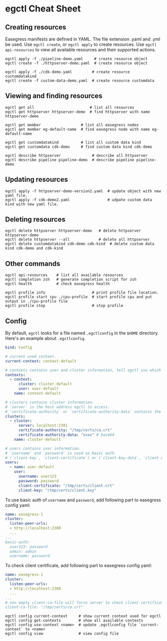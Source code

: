 # egctl Cheat Sheet

## Creating resources
Easegress manifests are defined in YAML. The file extension .yaml and .yml be used. Use `egctl create`, or `egctl apply` to create resources. Use `egctl api-resources` to view all available resources and their supported actions. 

```
egctl apply -f ./pipeline-demo.yaml     # create resource object
egctl create -f ./httpserver-demo.yaml  # create resource object

egctl apply -f ./cdk-demo.yaml         # create resource customdatakind
egctl create -f custom-data-demo.yaml  # create resource customdata
```

## Viewing and finding resources 

```
egctl get all                         # list all resources
egctl get httpserver httpserver-demo  # find httpserver with name httpserver-demo

egctl get member                  # list all easegress nodes
egctl get member eg-default-name  # find easegress node with name eg-default-name

egctl get customdatakind          # list all custom data kind
egctl get customdata cdk-demo     # find custom data kind cdk-demo
 
egctl describe httpserver              # describe all httpserver
egctl describe pipeline pipeline-demo  # describe pipeline pipeline-demo
```

## Updating resources
```
egctl apply -f httpserver-demo-version2.yaml  # update object with new yaml file.
egctl apply -f cdk-demo2.yaml                 # udpate custom data kind with new yaml file.
```

## Deleting resources
```
egctl delete httpserver httpserver-demo   # delete httpserver httpserver-demo
egctl delete httpserver --all             # delete all httpserver
egctl delete customdatakind cdk-demo cdk-kind  # delete custom data kind cdk-demo and cdk-kind
```

## Other commands
```
egctl api-resources    # list all available resources 
egctl completion zsh   # generate completion script for zsh
egctl health           # check easegress health

egctl profile info                     # print profile file location.
egctl profile start cpu ./cpu-profile  # start profile cpu and put output in ./cpu-profile file
egctl profile stop                     # stop profile
```

## Config

By default, `egctl` looks for a file named `.egctlconfig` in the `$HOME` directory. Here's an example about `.egctlconfig`.

```yaml
kind: Config

# current used context.
current-context: context-default

# contexts contains user and cluster information, tell egctl use which user to access which cluster.
contexts:
  - context:
      cluster: cluster-default
      user: user-default
    name: context-default

# clusters contains cluster information.
# `server` is the host address egctl to access.
# `certificate-authority` or `certificate-authority-data` contains the root certificate authority that client uses when verifying server certificates.
clusters:
  - cluster:
      server: localhost:2381
      certificate-authority: "/tmp/certs/ca.crt"
	  certificate-authority-data: "xxxx" # base64
    name: cluster-default

# users contains user information.
# `username` and `password` is used as basic auth. 
# (`client-key`, `client-certificate`) or (`client-key-data`, `client-certificate-data`) contains client certificate.
users:
  - name: user-default
    user:
      username: user123
      password: password
      client-certificate: "/tmp/certs/client.crt"
      client-key: "/tmp/certs/client.key"
```

To use basic auth of `username` and `password`, add following part to easegress config yaml:

```yaml
name: easegress-1
cluster:
  listen-peer-urls:
  - http://localhost:2380
  ...
...
basic-auth:
  user123: password
  admin: admin
  username: password
```

To check client certificate, add following part to easegress config yaml:

```yaml
name: easegress-1
cluster:
  listen-peer-urls:
  - http://localhost:2380
  ...
...
# non empty client-ca-file will force server to check client certificate.
client-ca-file: "/tmp/certs/ca.crt"
```

```
egctl config current-context     # show current context used for egctl
egctl config get-contexts        # show all available contexts
egctl config use-context <name>  # update .egctlconfig file `current-context` to <name>
egctl config view                # view config file
```
